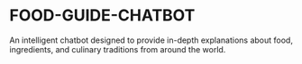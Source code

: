 # FOOD-GUIDE-CHATBOT
An intelligent chatbot designed to provide in-depth explanations about food, ingredients, and culinary traditions from around the world.
